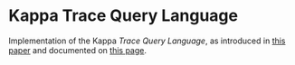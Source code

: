 # Kappa Trace Query Language

Implementation of the Kappa _Trace Query Language_, as
introduced in [this
paper](https://www.cs.cmu.edu/~jlaurent/pdf/papers/cmsb18.pdf)
and documented on [this
page](https://www.cs.cmu.edu/~jlaurent/software/katql-documentation.html).
